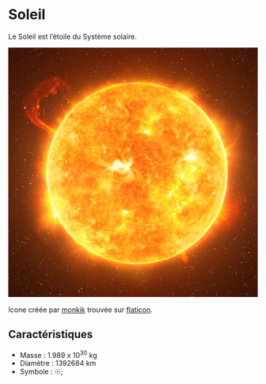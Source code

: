 # Soleil

Le Soleil est l’étoile du Système solaire. 

![Icone du Soleil](soleil.png)

Icone créée par [monkik](https://www.flaticon.com/authors/monkik) trouvée sur [flaticon](https://www.flaticon.com/).

## Caractéristiques

- Masse : 1.989 x 10<sup>30</sup> kg
- Diamètre : 1392684 km
- Symbole : ☉;
